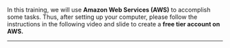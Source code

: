 In this training, we will use **Amazon Web Services (AWS)** to accomplish some tasks. Thus, after setting up your computer, please follow the instructions in the following video and slide to create a **free tier account on AWS.**


-----------------------------------------------------------------------------------------------------------------------------------------------------------------------------------------------------------------------------------------
